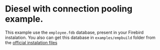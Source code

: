 
# Diesel with connection pooling example.

This example use the `employee.fdb` database, present in your Firebird instalation. You also can get this database in `examples/empbuild` folder from the [official instalation files](https://firebirdsql.org/en/firebird-4-0/)
